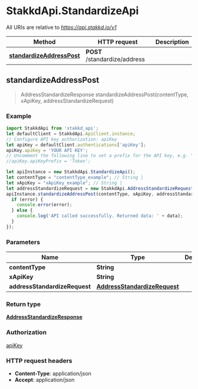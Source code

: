 # StakkdApi.StandardizeApi

All URIs are relative to *https://api.stakkd.io/v1*

Method | HTTP request | Description
------------- | ------------- | -------------
[**standardizeAddressPost**](StandardizeApi.md#standardizeAddressPost) | **POST** /standardize/address | 



## standardizeAddressPost

> AddressStandardizeResponse standardizeAddressPost(contentType, xApiKey, addressStandardizeRequest)



### Example

```javascript
import StakkdApi from 'stakkd_api';
let defaultClient = StakkdApi.ApiClient.instance;
// Configure API key authorization: apiKey
let apiKey = defaultClient.authentications['apiKey'];
apiKey.apiKey = 'YOUR API KEY';
// Uncomment the following line to set a prefix for the API key, e.g. "Token" (defaults to null)
//apiKey.apiKeyPrefix = 'Token';

let apiInstance = new StakkdApi.StandardizeApi();
let contentType = "contentType_example"; // String | 
let xApiKey = "xApiKey_example"; // String | 
let addressStandardizeRequest = new StakkdApi.AddressStandardizeRequest(); // AddressStandardizeRequest | 
apiInstance.standardizeAddressPost(contentType, xApiKey, addressStandardizeRequest, (error, data, response) => {
  if (error) {
    console.error(error);
  } else {
    console.log('API called successfully. Returned data: ' + data);
  }
});
```

### Parameters


Name | Type | Description  | Notes
------------- | ------------- | ------------- | -------------
 **contentType** | **String**|  | 
 **xApiKey** | **String**|  | 
 **addressStandardizeRequest** | [**AddressStandardizeRequest**](AddressStandardizeRequest.md)|  | 

### Return type

[**AddressStandardizeResponse**](AddressStandardizeResponse.md)

### Authorization

[apiKey](../README.md#apiKey)

### HTTP request headers

- **Content-Type**: application/json
- **Accept**: application/json

